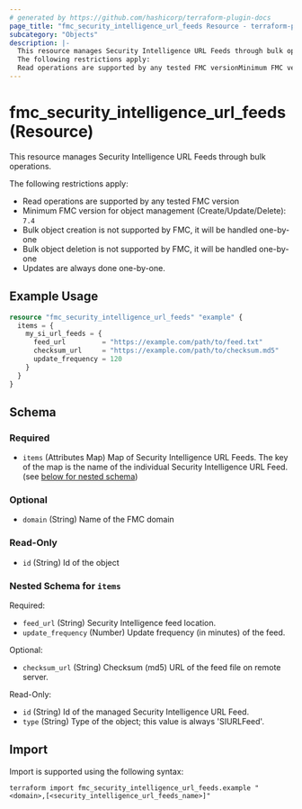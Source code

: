 ```yaml
---
# generated by https://github.com/hashicorp/terraform-plugin-docs
page_title: "fmc_security_intelligence_url_feeds Resource - terraform-provider-fmc"
subcategory: "Objects"
description: |-
  This resource manages Security Intelligence URL Feeds through bulk operations.
  The following restrictions apply:
  Read operations are supported by any tested FMC versionMinimum FMC version for object management (Create/Update/Delete): 7.4Bulk object creation is not supported by FMC, it will be handled one-by-oneBulk object deletion is not supported by FMC, it will be handled one-by-oneUpdates are always done one-by-one.
---
```


# fmc_security_intelligence_url_feeds (Resource)

This resource manages Security Intelligence URL Feeds through bulk operations.

The following restrictions apply:
  - Read operations are supported by any tested FMC version
  - Minimum FMC version for object management (Create/Update/Delete): `7.4`
  - Bulk object creation is not supported by FMC, it will be handled one-by-one
  - Bulk object deletion is not supported by FMC, it will be handled one-by-one
  - Updates are always done one-by-one.

## Example Usage

```terraform
resource "fmc_security_intelligence_url_feeds" "example" {
  items = {
    my_si_url_feeds = {
      feed_url         = "https://example.com/path/to/feed.txt"
      checksum_url     = "https://example.com/path/to/checksum.md5"
      update_frequency = 120
    }
  }
}
```

<!-- schema generated by tfplugindocs -->
## Schema

### Required

- `items` (Attributes Map) Map of Security Intelligence URL Feeds. The key of the map is the name of the individual Security Intelligence URL Feed. (see [below for nested schema](#nestedatt--items))

### Optional

- `domain` (String) Name of the FMC domain

### Read-Only

- `id` (String) Id of the object

<a id="nestedatt--items"></a>
### Nested Schema for `items`

Required:

- `feed_url` (String) Security Intelligence feed location.
- `update_frequency` (Number) Update frequency (in minutes) of the feed.

Optional:

- `checksum_url` (String) Checksum (md5) URL of the feed file on remote server.

Read-Only:

- `id` (String) Id of the managed Security Intelligence URL Feed.
- `type` (String) Type of the object; this value is always 'SIURLFeed'.

## Import

Import is supported using the following syntax:

```shell
terraform import fmc_security_intelligence_url_feeds.example "<domain>,[<security_intelligence_url_feeds_name>]"
```
